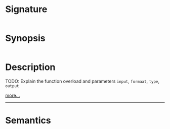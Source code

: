 # Signature
```vikid-signature
```

# Synopsis
```vikid-synopsis
```

# Description
TODO: Explain the function overload and parameters `input`, `formaat`, `type`, `output`

[more...](type)

----
# Semantics